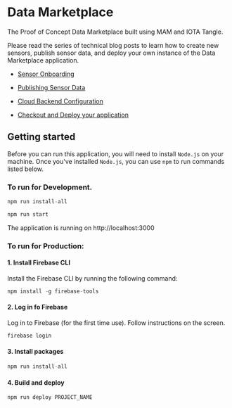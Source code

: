 # Data Marketplace

The Proof of Concept Data Marketplace built using MAM and IOTA Tangle.

Please read the series of technical blog posts to learn how to create new sensors, publish sensor data, and deploy your own instance of the Data Marketplace application.

* [Sensor Onboarding](https://medium.com/iotatangle/iota-data-marketplace-tech-intro-d54b29774f1a-d54b29774f1a)

* [Publishing Sensor Data](https://medium.com/iotatangle/the-iota-data-marketplace-a-tech-intro-part-3-eea5cbcd1eb7)

* [Cloud Backend Configuration](https://medium.com/iotatangle/the-iota-data-marketplace-a-tech-intro-part4-47b608c527c9)

* [Checkout and Deploy your application](https://medium.com/iotatangle/the-iota-data-marketplace-a-tech-intro-part5-b33d9856c852)



## Getting started

Before you can run this application, you will need to install `Node.js` on your machine. Once you've installed `Node.js`, you can use `npm` to run commands listed below.

### To run for Development.

```javascript
npm run install-all

npm run start
```

The application is running on http://localhost:3000


### To run for Production:

#### 1. Install Firebase CLI

Install the Firebase CLI by running the following command:

```javascript
npm install -g firebase-tools
```

#### 2. Log in fo Firebase

Log in to Firebase (for the first time use). Follow instructions on the screen.

```javascript
firebase login
```

#### 3. Install packages

```javascript
npm run install-all
```

#### 4. Build and deploy

```javascript
npm run deploy PROJECT_NAME
```
